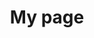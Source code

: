 ---
# Page title
title: My page
# Page type - we want a landing page (such as a homepage)
type: landing

# Your landing page sections - add as many different content blocks as you like
sections:
  - block: markdown
    id: section-1
    content:
      title: Section 1
      subtitle: A subtitle
      text: Add any **markdown** formatted content here - text, images, videos, galleries - and even HTML code! [{{< icon name="brands/github" >}}](https://www.google.com)
  - block: markdown
    id: section-2
    content:
      title: Section 2
      subtitle: A subtitle
      text: Add your Section 2 content here...
---